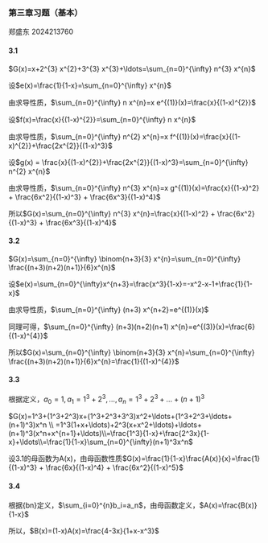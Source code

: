 ### 第三章习题（基本）

郑盛东 2024213760

#### 3.1 

$G(x)=x+2^{3} x^{2}+3^{3} x^{3}+\ldots=\sum_{n=0}^{\infty} n^{3} x^{n}$

设$e(x)=\frac{1}{1-x}=\sum_{n=0}^{\infty}  x^{n}$

由求导性质，$\sum_{n=0}^{\infty} n x^{n}=x e^{(1)}(x)=\frac{x}{(1-x)^{2}}$

设$f(x)=\frac{x}{(1-x)^{2}}=\sum_{n=0}^{\infty} n x^{n}$

由求导性质，$\sum_{n=0}^{\infty} n^{2} x^{n}=x f^{(1)}(x)=\frac{x}{(1-x)^{2}}+\frac{2x^{2}}{(1-x)^3}$

设$g(x) = \frac{x}{(1-x)^{2}}+\frac{2x^{2}}{(1-x)^3}=\sum_{n=0}^{\infty} n^{2} x^{n}$

由求导性质，$\sum_{n=0}^{\infty} n^{3} x^{n}=x g^{(1)}(x)=\frac{x}{(1-x)^2} + \frac{6x^2}{(1-x)^3} + \frac{6x^3}{(1-x)^4}$

所以$G(x)=\sum_{n=0}^{\infty} n^{3} x^{n}=\frac{x}{(1-x)^2} + \frac{6x^2}{(1-x)^3} + \frac{6x^3}{(1-x)^4}$

#### 3.2 

$G(x)=\sum_{n=0}^{\infty} \binom{n+3}{3} x^{n}=\sum_{n=0}^{\infty} \frac{(n+3)(n+2)(n+1)}{6}x^{n}$

设$e(x)=\sum_{n=0}^{\infty}x^{n+3}=\frac{x^3}{1-x}=-x^2-x-1+\frac{1}{1-x}$

由求导性质，$\sum_{n=0}^{\infty} (n+3) x^{n+2}=e^{(1)}(x)$

同理可得，$\sum_{n=0}^{\infty} (n+3)(n+2)(n+1) x^{n}=e^{(3)}(x)=\frac{6}{(1-x)^{4}}$

所以$G(x)=\sum_{n=0}^{\infty} \binom{n+3}{3} x^{n}=\sum_{n=0}^{\infty} \frac{(n+3)(n+2)(n+1)}{6}x^{n}=\frac{1}{(1-x)^{4}}$

#### 3.3  

根据定义，$a_0=1,a_1=1^3+2^3,\ldots,a_n=1^3+2^3+\ldots+(n+1)^3$

$G(x)=1^3+(1^3+2^3)x+(1^3+2^3+3^3)x^2+\ldots+(1^3+2^3+\ldots+(n+1)^3)x^n \\ =1^3(1+x+\ldots)+2^3(x+x^2+\ldots)+\ldots+(n+1)^3(x^n+x^{n+1}+\ldots)\\=\frac{1^3}{1-x}+\frac{2^3x}{1-x}+\ldots\\=\frac{1}{1-x}\sum_{n=0}^{\infty}(n+1)^3x^n$

设3.1的母函数为A(x)，由母函数性质$G(x)=\frac{1}{1-x}\frac{A(x)}{x}=\frac{1}{(1-x)^3} + \frac{6x}{(1-x)^4} + \frac{6x^2}{(1-x)^5}$

#### 3.4

根据{bn}定义，$\sum_{i=0}^{n}b_i=a_n$，由母函数定义，$A(x)=\frac{B(x)}{1-x}$

所以，$B(x)=(1-x)A(x)=\frac{4-3x}{1+x-x^3}$



